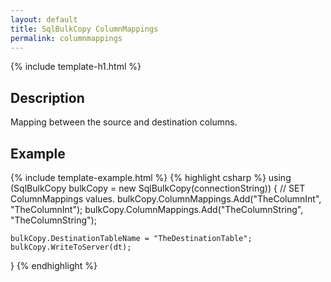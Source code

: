 ```yaml
---
layout: default
title: SqlBulkCopy ColumnMappings
permalink: columnmappings
---
```


{% include template-h1.html %}

## Description

Mapping between the source and destination columns.

## Example
{% include template-example.html %} 
{% highlight csharp %}
using (SqlBulkCopy bulkCopy = new SqlBulkCopy(connectionString))
{
    // SET ColumnMappings values.
    bulkCopy.ColumnMappings.Add("TheColumnInt", "TheColumnInt");
    bulkCopy.ColumnMappings.Add("TheColumnString", "TheColumnString");

    bulkCopy.DestinationTableName = "TheDestinationTable";
    bulkCopy.WriteToServer(dt);
}
{% endhighlight %}
